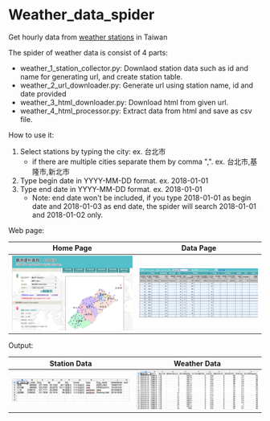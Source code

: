 # Weather_data_spider
Get hourly data from [weather stations](https://e-service.cwb.gov.tw/HistoryDataQuery/index.jsp) in Taiwan

The spider of weather data is consist of 4 parts:
- weather_1_station_collector.py: Downlaod station data such as id and name for generating url, and create station table.
- weather_2_url_downloader.py: Generate url using station name, id and date provided
- weather_3_html_downloader.py: Download html from given url.
- weather_4_html_processor.py: Extract data from html and save as csv file.

How to use it:
1. Select stations by typing the city: ex. 台北市
   - if there are multiple cities separate them by comma ",". ex. 台北市,基隆市,新北市
2. Type begin date in YYYY-MM-DD format. ex. 2018-01-01
3. Type end date in YYYY-MM-DD format. ex. 2018-01-01
   - Note: end date won't be included, if you type 2018-01-01 as begin date and 2018-01-03 as end date, the spider will search 2018-01-01 and 2018-01-02 only. 


Web page:


|Home Page|Data Page|
| ------------- |:-------------:|
|![](https://github.com/ShihWen/Weather_data_spider/blob/master/image/weather_web_1.png)|![](https://github.com/ShihWen/Weather_data_spider/blob/master/image/weather_web_2.png)|

Output:


|Station Data|Weather Data|
| ------------- |:-------------:|
|![](https://github.com/ShihWen/Weather_data_spider/blob/master/image/station_data.png)|![](https://github.com/ShihWen/Weather_data_spider/blob/master/image/weather_data.png)|
